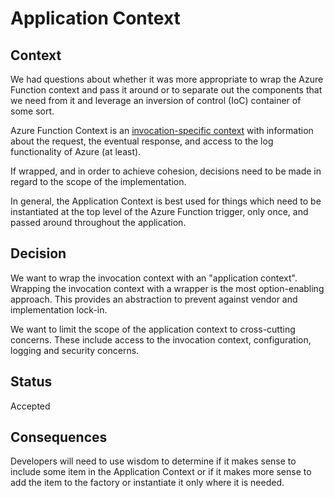 # Application Context

## Context

We had questions about whether it was more appropriate to wrap the Azure Function context and pass it around or to separate out the components that we need from it and leverage an inversion of control (IoC) container of some sort.

Azure Function Context is an [invocation-specific context](https://learn.microsoft.com/en-us/azure/azure-functions/functions-reference-node?tabs=javascript%2Cwindows%2Cazure-cli&pivots=nodejs-model-v3#invocation-context) with information about the request, the eventual response, and access to the log functionality of Azure (at least).

If wrapped, and in order to achieve cohesion, decisions need to be made in regard to the scope of the implementation.

In general, the Application Context is best used for things which need to be instantiated at the top level of the Azure Function trigger, only once, and passed around throughout the application.

## Decision

We want to wrap the invocation context with an "application context". Wrapping the invocation context with a wrapper is the most option-enabling approach. This provides an abstraction to prevent against vendor and implementation lock-in.

We want to limit the scope of the application context to cross-cutting concerns. These include access to the invocation context, configuration, logging and security concerns.

## Status

Accepted

## Consequences

Developers will need to use wisdom to determine if it makes sense to include some item in the Application Context or if it makes more sense to add the item to the factory or instantiate it only where it is needed.
